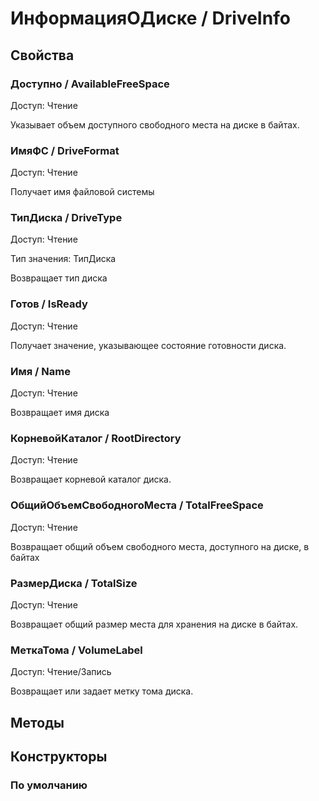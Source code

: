 
# ИнформацияОДиске / DriveInfo

## Свойства
    
### Доступно / AvailableFreeSpace
Доступ: Чтение
    
    
Указывает объем доступного свободного места на диске в байтах.


  
  
### ИмяФС / DriveFormat
Доступ: Чтение
    
    
Получает имя файловой системы


  
  
### ТипДиска / DriveType
Доступ: Чтение

Тип значения: ТипДиска

    
    
Возвращает тип диска


  
  
### Готов / IsReady
Доступ: Чтение
    
    
Получает значение, указывающее состояние готовности диска.


  
  
### Имя / Name
Доступ: Чтение
    
    
Возвращает имя диска


  
  
### КорневойКаталог / RootDirectory
Доступ: Чтение
    
    
Возвращает корневой каталог диска.


  
  
### ОбщийОбъемСвободногоМеста / TotalFreeSpace
Доступ: Чтение
    
    
Возвращает общий объем свободного места, доступного на диске, в байтах


  
  
### РазмерДиска / TotalSize
Доступ: Чтение
    
    
Возвращает общий размер места для хранения на диске в байтах.


  
  
### МеткаТома / VolumeLabel
Доступ: Чтение/Запись
    
    
Возвращает или задает метку тома диска.


  
  
## Методы
    
## Конструкторы

  
### По умолчанию